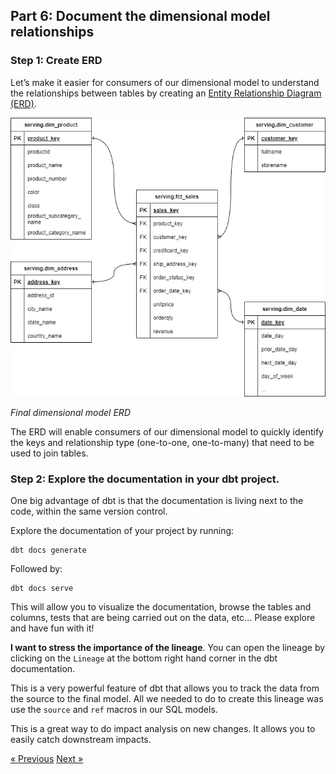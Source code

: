 ## Part 6: Document the dimensional model relationships


### Step 1: Create ERD
Let’s make it easier for consumers of our dimensional model to understand the relationships between tables by creating an [Entity Relationship Diagram (ERD)](https://www.visual-paradigm.com/guide/data-modeling/what-is-entity-relationship-diagram/).

![](img/target-schema.png)

*Final dimensional model ERD*

The ERD will enable consumers of our dimensional model to quickly identify the keys and relationship type (one-to-one, one-to-many) that need to be used to join tables.

### Step 2: Explore the documentation in your dbt project.
One big advantage of dbt is that the documentation is living next to the code, within the same version control.

Explore the documentation of your project by running:

```
dbt docs generate
```

Followed by:

```
dbt docs serve
```

This will allow you to visualize the documentation, browse the tables and columns, tests that are being carried out on the data, etc...
Please explore and have fun with it!

**I want to stress the importance of the lineage**.
You can open the lineage by clicking on the `Lineage` at the bottom right hand corner in the dbt documentation.

This is a very powerful feature of dbt that allows you to track the data from the source to the final model.
All we needed to do to create this lineage was use the `source` and `ref` macros in our SQL models.

This is a great way to do impact analysis on new changes. It allows you to easily catch downstream impacts.



[&laquo; Previous](part07-create-fact.md) [Next &raquo;](part09-next-steps.md)
